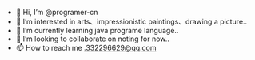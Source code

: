 - 👋 Hi, I’m @programer-cn
- 👀 I’m interested in arts、impressionistic paintings、drawing a picture..
- 🌱 I’m currently learning java programe language..
- 💞️ I’m looking to collaborate on noting for now..
- 📫 How to reach me .332296629@qq.com

<!---
programer-cn/programer-cn is a ✨ special ✨ repository because its `README.md` (this file) appears on your GitHub profile.
You can click the Preview link to take a look at your changes.
--->
